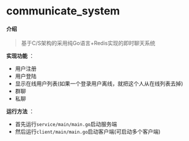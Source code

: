# communicate_system

#### 介绍
>基于C/S架构的采用纯Go语言+Redis实现的即时聊天系统

 **实现功能** ：
+ 用户注册
+ 用户登陆
+ 显示在线用户列表(如果一个登录用户离线，就把这个人从在线列表去掉)
+ 群聊
+ 私聊

 **运行方法** ：
+ 首先运行`service/main/main.go`启动服务端
+ 然后运行`client/main/main.go`启动客户端(可启动多个客户端)


